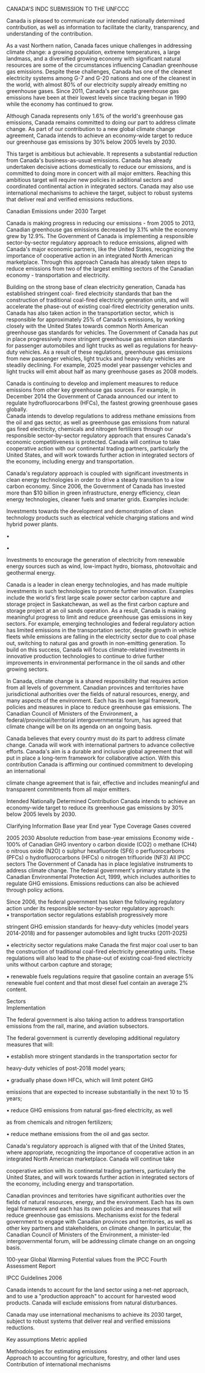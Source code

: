 <meta http-equiv='Content-Type' content='text/html; charset=utf-8'>CANADA'S INDC SUBMISSION TO THE UNFCCC 

 
Canada is pleased to communicate our intended nationally determined contribution, as well as 
information to facilitate the clarity, transparency, and understanding of the contribution. 
 
As a vast Northern nation, Canada faces unique challenges in addressing climate change:  a 
growing population, extreme temperatures, a large landmass, and a diversified growing economy 
with significant natural resources are some of the circumstances influencing Canadian 
greenhouse gas emissions.  Despite these challenges, Canada has one of the cleanest electricity 
systems among G-7 and G-20 nations and one of the cleanest in the world, with almost 80% of 
our electricity supply already emitting no greenhouse gases. Since 2011, Canada's per capita 
greenhouse gas emissions have been at their lowest levels since tracking began in 1990 while the 
economy has continued to grow. 

 

 
Although Canada represents only 1.6% of the world's greenhouse gas emissions, Canada 
remains committed to doing our part to address climate change. As part of our contribution to a 
new global climate change agreement, Canada intends to achieve an economy-wide target to 
reduce our greenhouse gas emissions by 30% below 2005 levels by 2030. 
   
This target is ambitious but achievable. It represents a substantial reduction from Canada's 
business-as-usual emissions. Canada has already undertaken decisive actions domestically to 
reduce our emissions, and is committed to doing more in concert with all major emitters. 
Reaching this ambitious target will require new policies in additional sectors and coordinated 
continental action in integrated sectors.  Canada may also use international mechanisms to 
achieve the target, subject to robust systems that deliver real and verified emissions reductions. 
 
 

Canadian Emissions under 2030 Target 

 

Canada is making progress in reducing our emissions - from 2005 to 2013, Canadian greenhouse 
gas emissions decreased by 3.1% while the economy grew by 12.9%. The Government of 
Canada is implementing a responsible sector-by-sector regulatory approach to reduce emissions, 
aligned with Canada's major economic partners, like the United States, recognizing the 
importance of cooperative action in an integrated North American marketplace.  Through this 
approach Canada has already taken steps to reduce emissions from two of the largest emitting 
sectors of the Canadian economy - transportation and electricity.  
 
Building on the strong base of clean electricity generation, Canada has established stringent coal-
fired electricity standards that ban the construction of traditional coal-fired electricity generation 
units, and will accelerate the phase-out of existing coal-fired electricity generation units.  Canada 
has also taken action in the transportation sector, which is responsible for approximately 25% of 
Canada's emissions, by working closely with the United States towards common North 
American greenhouse gas standards for vehicles.  The Government of Canada has put in place 
progressively more stringent greenhouse gas emission standards for passenger automobiles and 
light trucks as well as regulations for heavy-duty vehicles.  As a result of these regulations, 
greenhouse gas emissions from new passenger vehicles, light trucks and heavy-duty vehicles are 
steadily declining.  For example, 2025 model year passenger vehicles and light trucks will emit 
about half as many greenhouse gases as 2008 models.  
 
Canada is continuing to develop and implement measures to reduce emissions from other key 
greenhouse gas sources. For example, in December 2014 the Government of Canada announced 
our intent to regulate hydrofluorocarbons (HFCs), the fastest growing greenhouse gases globally.  
Canada intends to develop regulations to address methane emissions from the oil and gas sector, 
as well as greenhouse gas emissions from natural gas fired electricity, chemicals and nitrogen 
fertilizers through our responsible sector-by-sector regulatory approach that ensures Canada's 
economic competitiveness is protected. Canada will continue to take cooperative action with our 
continental trading partners, particularly the United States, and will work towards further action 
in integrated sectors of the economy, including energy and transportation.   
 
Canada's regulatory approach is coupled with significant investments in clean energy 
technologies in order to drive a steady transition to a low carbon economy. Since 2006, the 
Government of Canada has invested more than $10 billion in green infrastructure, energy 
efficiency, clean energy technologies, cleaner fuels and smarter grids. Examples include: 

Investments towards the development and demonstration of clean technology products 
such as electrical vehicle charging stations and wind hybrid power plants. 

• 

• 

 

Investments to encourage the generation of electricity from renewable energy sources 
such as wind, low-impact hydro, biomass, photovoltaic and geothermal energy. 

 
Canada is a leader in clean energy technologies, and has made multiple investments in such 
technologies to promote further innovation. Examples include the world's first large scale power 
sector carbon capture and storage project in Saskatchewan, as well as the first carbon capture and 
storage project at an oil sands operation.  As a result, Canada is making meaningful progress to 
limit and reduce greenhouse gas emissions in key sectors. For example, emerging technologies 
and federal regulatory action has limited emissions in the transportation sector, despite growth in 
vehicle fleets while emissions are falling in the electricity sector due to coal phase out, switching 
to natural gas and growth in non-emitting generation. To build on this success, Canada will focus 
climate-related investments in innovative production technologies to continue to drive further 
improvements in environmental performance in the oil sands and other growing sectors.  
 
In Canada, climate change is a shared responsibility that requires action from all levels of 
government. Canadian provinces and territories have jurisdictional authorities over the fields of 
natural resources, energy, and many aspects of the environment.  Each has its own legal 
framework, policies and measures in place to reduce greenhouse gas emissions. The Canadian 
Council of Ministers of the Environment, a federal/provincial/territorial intergovernmental 
forum, has agreed that climate change will be on its agenda on an ongoing basis. 
 
Canada believes that every country must do its part to address climate change. Canada will work 
with international partners to advance collective efforts. Canada's aim is a durable and inclusive 
global agreement that will put in place a long-term framework for collaborative action. With this 
contribution Canada is affirming our continued commitment to developing an international 

climate change agreement that is fair, effective and includes meaningful and transparent 
commitments from all major emitters. 
 
Intended Nationally Determined Contribution 
Canada intends to achieve an economy-wide target to reduce its greenhouse gas emissions by 
30% below 2005 levels by 2030.   
 
 
Clarifying Information 
Base year 
End year 
Type 
Coverage 
Gases covered  

2005 
2030 
Absolute reduction from base-year emissions 
Economy wide - 100% of Canadian GHG inventory 
o  carbon dioxide (CO2) 
o  methane (CH4) 
o  nitrous oxide (N2O) 
o  sulphur hexafluoride (SF6) 
o  perfluorocarbons (PFCs) 
o  hydrofluorocarbons (HFCs) 
o  nitrogen trifluoride (NF3) 
All IPCC sectors 
The Government of Canada has in place legislative instruments to 
address climate change. The federal government's primary statute is 
the Canadian Environmental Protection Act, 1999, which includes 
authorities to regulate GHG emissions. Emissions reductions can also 
be achieved through policy actions. 
 
Since 2006, the federal government has taken the following regulatory 
action under its responsible sector-by-sector regulatory approach:  
•  transportation sector regulations establish progressively more 

 

stringent GHG emission standards for heavy-duty vehicles (model 
years 2014-2018) and for passenger automobiles and light trucks 
(2011-2025)  

•  electricity sector regulations make Canada the first major coal 
user to ban the construction of traditional coal-fired electricity 
generating units. These regulations will also lead to the phase-out 
of existing coal-fired electricity units without carbon capture and 
storage; 

•  renewable fuels regulations require that gasoline contain an 
average 5% renewable fuel content and that most diesel fuel 
contain an average 2% content.  

 

Sectors  
Implementation 

The federal government is also taking action to address transportation 
emissions from the rail, marine, and aviation subsectors. 
 
The federal government is currently developing additional regulatory 
measures that will:  

•  establish more stringent standards in the transportation sector for 

heavy-duty vehicles of post-2018 model years; 

•  gradually phase down HFCs, which will limit potent GHG 

emissions that are expected to increase substantially in the next 10 
to 15 years; 

•  reduce GHG emissions from natural gas-fired electricity, as well 

as from chemicals and nitrogen fertilizers; 

•  reduce methane emissions from the oil and gas sector. 

 
Canada's regulatory approach is aligned with that of the United States, 
where appropriate, recognizing the importance of cooperative action in 
an integrated North American marketplace. Canada will continue take 

cooperative action with its continental trading partners, particularly the 
United States, and will work towards further action in integrated 
sectors of the economy, including energy and transportation.   
 
Canadian provinces and territories have significant authorities over the 
fields of natural resources, energy, and the environment.  Each has its 
own legal framework and each has its own policies and measures that 
will reduce greenhouse gas emissions.  Mechanisms exist for the 
federal government to engage with Canadian provinces and territories, 
as well as other key partners and stakeholders, on climate change. In 
particular, the Canadian Council of Ministers of the Environment, a 
minister-led intergovernmental forum, will be addressing climate 
change on an ongoing basis. 
 

100-year Global Warming Potential values from the IPCC Fourth 
Assessment Report 

IPCC Guidelines 2006 

Canada intends to account for the land sector using a net-net approach, 
and to use a "production approach" to account for harvested wood 
products. Canada will exclude emissions from natural disturbances. 

Canada may use international mechanisms to achieve its 2030 target, 
subject to robust systems that deliver real and verified emissions 
reductions. 

Key assumptions 
Metric applied 

Methodologies for 
estimating emissions  
Approach to 
accounting for 
agriculture, forestry, 
and other land uses 
Contribution of 
international 
mechanisms 
 
 

